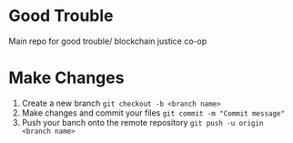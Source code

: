 # Good Trouble
Main repo for good trouble/ blockchain justice co-op

# Make Changes
1. Create a new branch `git checkout -b <branch name>`
2. Make changes and commit your files `git commit -m "Commit message"`
3. Push your banch onto the remote repository `git push -u origin <branch name>`
